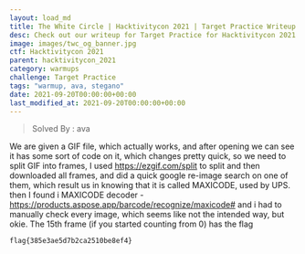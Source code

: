 ```yaml
---
layout: load_md
title: The White Circle | Hacktivitycon 2021 | Target Practice Writeup
desc: Check out our writeup for Target Practice for Hacktivitycon 2021 capture the flag competition.
image: images/twc_og_banner.jpg
ctf: Hacktivitycon 2021
parent: hacktivitycon_2021
category: warmups
challenge: Target Practice
tags: "warmup, ava, stegano"
date: 2021-09-20T00:00:00+00:00
last_modified_at: 2021-09-20T00:00:00+00:00
---
```



> Solved By : ava

We are given a GIF file, which actually works, and after opening we can see it has some sort of code on it, which changes pretty quick, so we need to split GIF into frames, I used https://ezgif.com/split to split and then downloaded all frames, and did a quick google re-image search on one of them, which result us in knowing that it is called MAXICODE, used by UPS.
then I found i MAXICODE decoder - https://products.aspose.app/barcode/recognize/maxicode#
and i had to manually check every image, which seems like not the intended way, but okie.
The 15th frame (if you started counting from 0) has the flag

`flag{385e3ae5d7b2ca2510be8ef4}`


